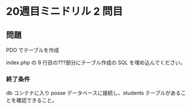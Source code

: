 # 20週目ミニドリル 2 問目

## 問題

PDO でテーブルを作成

index.php の 9 行目の???部分にテーブル作成の SQL を埋め込んでください。

### 終了条件

db コンテナに入り posse データベースに接続し、students テーブルがあることを確認できること。
